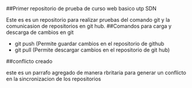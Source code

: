 ##Primer repositorio de prueba de curso web basico utp SDN

Este es es un repositorio para realizar pruebas del comando git y la comunicasion de repositorios en git hub.
##Comandos para carga y descarga de cambios en git 
- git push (Permite guardar cambios en el repositorio de github
- git pull (Permite descargar cambios en el repositorio de git hub)

##conflicto creado

este es un parrafo agregado de manera rbritaria para generar un conflicto en la sincronizacion de los repositorios
